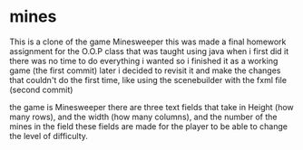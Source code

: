 # mines
This is a clone of the game Minesweeper
this was made a final homework assignment for the O.O.P class that was taught using java
when i first did it there was no time to do everything i wanted so i finished it as a working game (the first commit)
later i decided to revisit it and make the changes that couldn't do the first time, like using the scenebuilder with the fxml file (second commit)

the game is Minesweeper 
there are three text fields that take in Height (how many rows), and the width (how many columns), and the number of the mines in the field
these fields are made for the player to be able to change the level of difficulty.
